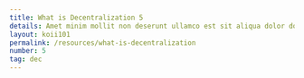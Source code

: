 ```yaml
---
title: What is Decentralization 5
details: Amet minim mollit non deserunt ullamco est sit aliqua dolor do amet sint. Velit officia consequat duis enim velit mollit. Exercitation ven
layout: koii101
permalink: /resources/what-is-decentralization
number: 5
tag: dec
---
```


